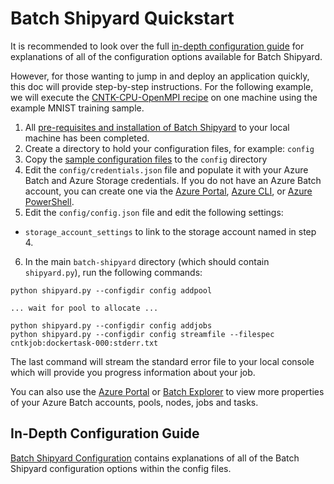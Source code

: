 # Batch Shipyard Quickstart
It is recommended to look over the full
[in-depth configuration guide](10-batch-shipyard-configuration.md) for
explanations of all of the configuration options available for Batch Shipyard.

However, for those wanting to jump in and deploy an application quickly,
this doc will provide step-by-step instructions. For the following example,
we will execute the
[CNTK-CPU-OpenMPI recipe](../recipes/CNTK-CPU-OpenMPI) on one machine using
the example MNIST training sample.

1. All
[pre-requisites and installation of Batch Shipyard](01-batch-shipyard-installation.md)
to your local machine has been completed.
2. Create a directory to hold your configuration files, for example: `config`
3. Copy the [sample configuration files](../recipes/CNTK-CPU-OpenMPI/config/singlenode/)
to the `config` directory
4. Edit the `config/credentials.json` file and populate it with your Azure
Batch and Azure Storage credentials. If you do not have an Azure Batch account,
you can create one via the
[Azure Portal](https://azure.microsoft.com/en-us/documentation/articles/batch-account-create-portal/),
[Azure CLI](https://azure.microsoft.com/en-us/documentation/articles/xplat-cli-install/), or
[Azure PowerShell](https://azure.microsoft.com/en-us/documentation/articles/batch-powershell-cmdlets-get-started/).
5. Edit the `config/config.json` file and edit the following settings:
  * `storage_account_settings` to link to the storage account named in step 4.
6. In the main `batch-shipyard` directory (which should contain `shipyard.py`),
run the following commands:
```
python shipyard.py --configdir config addpool

... wait for pool to allocate ...

python shipyard.py --configdir config addjobs
python shipyard.py --configdir config streamfile --filespec cntkjob:dockertask-000:stderr.txt
```
The last command will stream the standard error file to your local console
which will provide you progress information about your job.

You can also use the [Azure Portal](https://portal.azure.com) or
[Batch Explorer](https://github.com/Azure/azure-batch-samples) to view more
properties of your Azure Batch accounts, pools, nodes, jobs and tasks.

## In-Depth Configuration Guide
[Batch Shipyard Configuration](10-batch-shipyard-configuration.md) contains
explanations of all of the Batch Shipyard configuration options within the
config files.
